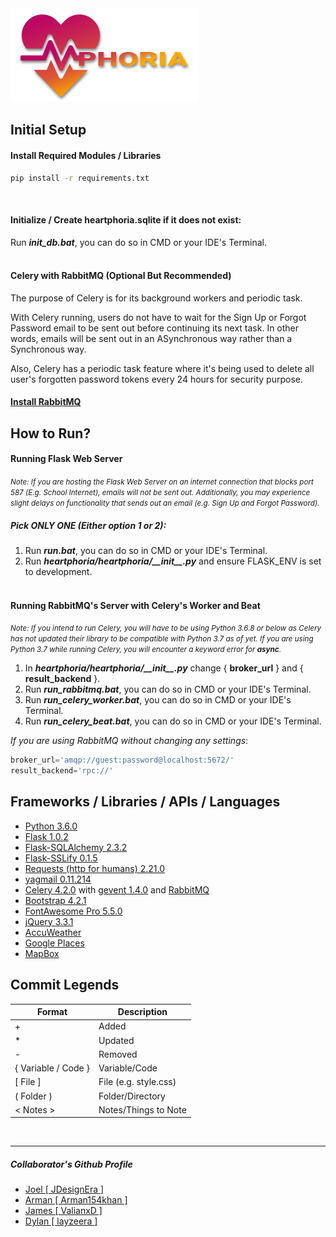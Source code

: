<img src="heartphoria/static/images/logo/heartphoria_colored.png" />

Initial Setup
------
#### Install Required Modules / Libraries
```cmd
pip install -r requirements.txt
```
<br>

#### Initialize / Create heartphoria.sqlite if it does not exist:
Run ***init_db.bat***, you can do so in CMD or your IDE's Terminal.
<br><br>

#### Celery with RabbitMQ (Optional But Recommended)
<p>The purpose of Celery is for its background workers and periodic task.</p>
<p>
    With Celery running, users do not have to wait for the Sign Up or Forgot Password email to
    be sent out before continuing its next task.
    In other words, emails will be sent out in an ASynchronous way rather than a Synchronous way.
</p>
<p>
    Also, Celery has a periodic task feature where it's being used to delete all
    user's forgotten password tokens every 24 hours for security purpose.
</p>
 
#### <a href="https://www.rabbitmq.com/download.html">Install RabbitMQ</a>


How to Run?
------
#### Running Flask Web Server
*<small>
    <p>
        Note: If you are hosting the Flask Web Server on an internet connection that blocks port 587 (E.g. School Internet),
        emails will not be sent out.
        Additionally, you may experience slight delays on functionality that sends out an email (e.g. Sign Up and Forgot Password).
    </p>
</small>*

##### Pick ONLY ONE (Either option 1 or 2):
1. Run ***run.bat***, you can do so in CMD or your IDE's Terminal.
2. Run ***heartphoria/heartphoria/\_\_init\_\_.py*** and ensure FLASK_ENV is set to development.
<br><br>

#### Running RabbitMQ's Server with Celery's Worker and Beat
*<small>
    <p>
        Note: If you intend to run Celery, you will have to be using Python 3.6.8 or below
        as Celery has not updated their library to be compatible with Python 3.7 as of yet.
        If you are using Python 3.7 while running Celery, you will encounter a keyword error for <b>async</b>.
    </p>
</small>*

1. In ***heartphoria/heartphoria/\_\_init\_\_.py*** change { **broker_url** } and { **result_backend** }.
2. Run ***run_rabbitmq.bat***, you can do so in CMD or your IDE's Terminal.
3. Run ***run_celery_worker.bat***, you can do so in CMD or your IDE's Terminal.
4. Run ***run_celery_beat.bat***, you can do so in CMD or your IDE's Terminal.

*If you are using RabbitMQ without changing any settings*:
```python
broker_url='amqp://guest:password@localhost:5672/'
result_backend='rpc://'
```


Frameworks / Libraries / APIs / Languages
------
* [Python 3.6.0](https://www.python.org/)
* [Flask 1.0.2](http://flask.pocoo.org/)
* [Flask-SQLAlchemy 2.3.2](http://flask-sqlalchemy.pocoo.org)
* [Flask-SSLify 0.1.5](https://github.com/kennethreitz/flask-sslify)
* [Requests (http for humans) 2.21.0](https://github.com/requests/requests/)
* [yagmail 0.11.214](https://github.com/kootenpv/yagmail)
* [Celery 4.2.0](http://docs.celeryproject.org/en/latest/index.html) with
    [gevent 1.4.0](https://github.com/gevent/gevent/) and
    [RabbitMQ](https://www.rabbitmq.com/)
* [Bootstrap 4.2.1](https://getbootstrap.com/)
* [FontAwesome Pro 5.5.0](https://fontawesome.com/)
* [jQuery 3.3.1](https://code.jquery.com/)
* [AccuWeather](https://developer.accuweather.com)
* [Google Places](https://cloud.google.com/maps-platform/places/)
* [MapBox](https://www.mapbox.com/)


Commit Legends
------
| Format | Description |
|--------|-------------|
| + | Added |
| * | Updated |
| - | Removed |
| { Variable / Code } | Variable/Code
| \[ File ] | File (e.g. style.css) |
| ( Folder ) | Folder/Directory |
| < Notes > | Notes/Things to Note |
<br>

------
##### Collaborator's Github Profile
* [Joel [ JDesignEra ]](https://github.com/JDesignEra)
* [Arman [ Arman154khan ]](https://github.com/Arman154khan)
* [James [ ValianxD ]](https://github.com/ValianxD)
* [Dylan [ layzeera ]](https://github.com/layzeera)